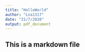 ```yaml
---
title: "HelloWorld"
author: "Lna1317"
date: "21/7/2020"
output: pdf_document
---
```

## This is a markdown file

